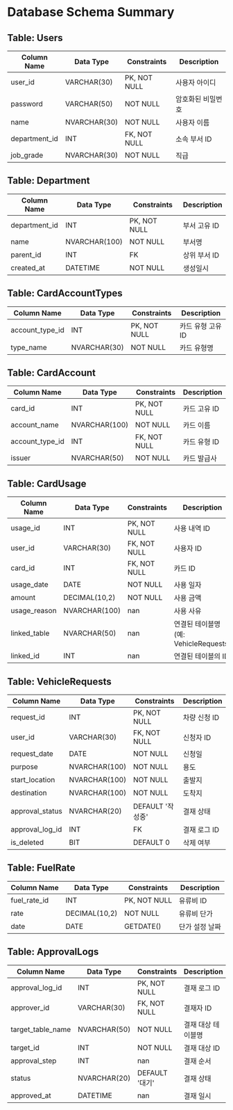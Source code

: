 # Database Schema Summary

## Table: Users

| Column Name | Data Type | Constraints | Description |
|-------------|-----------|-------------|-------------|
| user_id | VARCHAR(30) | PK, NOT NULL | 사용자 아이디 |
| password | VARCHAR(50) | NOT NULL | 암호화된 비밀번호 |
| name | NVARCHAR(30) | NOT NULL | 사용자 이름 |
| department_id | INT | FK, NOT NULL | 소속 부서 ID |
| job_grade | NVARCHAR(30) | NOT NULL | 직급 |

## Table: Department

| Column Name | Data Type | Constraints | Description |
|-------------|-----------|-------------|-------------|
| department_id | INT | PK, NOT NULL | 부서 고유 ID |
| name | NVARCHAR(100) | NOT NULL | 부서명 |
| parent_id | INT | FK | 상위 부서 ID |
| created_at | DATETIME | NOT NULL | 생성일시 |

## Table: CardAccountTypes

| Column Name | Data Type | Constraints | Description |
|-------------|-----------|-------------|-------------|
| account_type_id | INT | PK, NOT NULL | 카드 유형 고유 ID |
| type_name | NVARCHAR(30) | NOT NULL | 카드 유형명 |

## Table: CardAccount

| Column Name | Data Type | Constraints | Description |
|-------------|-----------|-------------|-------------|
| card_id | INT | PK, NOT NULL | 카드 고유 ID |
| account_name | NVARCHAR(100) | NOT NULL | 카드 이름 |
| account_type_id | INT | FK, NOT NULL | 카드 유형 ID |
| issuer | NVARCHAR(50) | NOT NULL | 카드 발급사 |

## Table: CardUsage

| Column Name | Data Type | Constraints | Description |
|-------------|-----------|-------------|-------------|
| usage_id | INT | PK, NOT NULL | 사용 내역 ID |
| user_id | VARCHAR(30) | FK, NOT NULL | 사용자 ID |
| card_id | INT | FK, NOT NULL | 카드 ID |
| usage_date | DATE | NOT NULL | 사용 일자 |
| amount | DECIMAL(10,2) | NOT NULL | 사용 금액 |
| usage_reason | NVARCHAR(100) | nan | 사용 사유 |
| linked_table | NVARCHAR(50) | nan | 연결된 테이블명 (예: VehicleRequests) |
| linked_id | INT | nan | 연결된 테이블의 ID |

## Table: VehicleRequests

| Column Name | Data Type | Constraints | Description |
|-------------|-----------|-------------|-------------|
| request_id | INT | PK, NOT NULL | 차량 신청 ID |
| user_id | VARCHAR(30) | FK, NOT NULL | 신청자 ID |
| request_date | DATE | NOT NULL | 신청일 |
| purpose | NVARCHAR(100) | NOT NULL | 용도 |
| start_location | NVARCHAR(100) | NOT NULL | 출발지 |
| destination | NVARCHAR(100) | NOT NULL | 도착지 |
| approval_status | NVARCHAR(20) | DEFAULT '작성중' | 결재 상태 |
| approval_log_id | INT | FK | 결재 로그 ID |
| is_deleted | BIT | DEFAULT 0 | 삭제 여부 |

## Table: FuelRate

| Column Name | Data Type | Constraints | Description |
|-------------|-----------|-------------|-------------|
| fuel_rate_id | INT | PK, NOT NULL | 유류비 ID |
| rate | DECIMAL(10,2) | NOT NULL | 유류비 단가 |
| date | DATE | GETDATE() | 단가 설정 날짜 |

## Table: ApprovalLogs

| Column Name | Data Type | Constraints | Description |
|-------------|-----------|-------------|-------------|
| approval_log_id | INT | PK, NOT NULL | 결재 로그 ID |
| approver_id | VARCHAR(30) | FK, NOT NULL | 결재자 ID |
| target_table_name | NVARCHAR(50) | NOT NULL | 결재 대상 테이블명 |
| target_id | INT | NOT NULL | 결재 대상 ID |
| approval_step | INT | nan | 결재 순서 |
| status | NVARCHAR(20) | DEFAULT '대기' | 결재 상태 |
| approved_at | DATETIME | nan | 결재 일시 |

